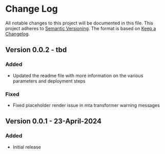 # Change Log

All notable changes to this project will be documented in this file. This project adheres to [Semantic Versioning](http://semver.org/). The format is based on [Keep a Changelog](http://keepachangelog.com/).

## Version 0.0.2 - tbd

### Added

- Updated the readme file with more information on the various parameters and deployment steps

### Fixed

- Fixed placeholder render issue in mta transformer warning messages

## Version 0.0.1 - 23-April-2024

### Added

- Initial release
